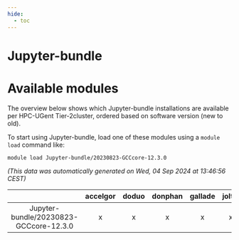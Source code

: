 ```yaml
---
hide:
  - toc
---
```


Jupyter-bundle
==============

# Available modules


The overview below shows which Jupyter-bundle installations are available per HPC-UGent Tier-2cluster, ordered based on software version (new to old).

To start using Jupyter-bundle, load one of these modules using a `module load` command like:

```shell
module load Jupyter-bundle/20230823-GCCcore-12.3.0
```

*(This data was automatically generated on Wed, 04 Sep 2024 at 13:46:56 CEST)*  

| |accelgor|doduo|donphan|gallade|joltik|shinx|skitty|
| :---: | :---: | :---: | :---: | :---: | :---: | :---: | :---: |
|Jupyter-bundle/20230823-GCCcore-12.3.0|x|x|x|x|x|x|x|
